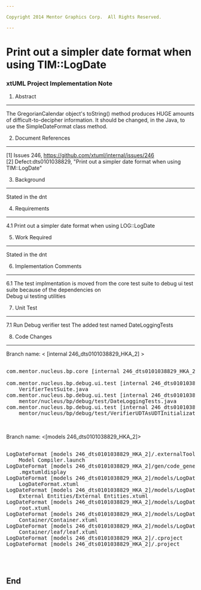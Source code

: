 ```yaml
---

Copyright 2014 Mentor Graphics Corp.  All Rights Reserved.

---
```


# Print out a simpler date format when using TIM::LogDate
### xtUML Project Implementation Note
 

1. Abstract
-----------
The GregorianCalendar object's toString() method produces HUGE amounts of 
difficult-to-decipher information. 
It should be changed, in the Java, to use the SimpleDateFormat class method.



2. Document References
----------------------
[1] Issues 246, https://github.com/xtuml/internal/issues/246  
[2] Defect:dts0101038829, "Print out a simpler date format when using TIM::LogDate"  



3. Background
-------------
 Stated in the dnt 

4. Requirements
---------------
4.1  Print out a simpler date format when using LOG::LogDate


5. Work Required
----------------
 Stated in the dnt 
 
 
6. Implementation Comments
--------------------------
6.1 The test implmentation is moved from the core test suite to debug ui test suite because of the dependencies on  
    Debug ui testing utilities
 
 
7. Unit Test
------------
7.1 Run Debug verifier test The added test named DateLoggingTests



8. Code Changes
---------------
Branch name: < [internal 246_dts0101038829_HKA_2] >

<pre>

com.mentor.nucleus.bp.core [internal 246_dts0101038829_HKA_2]/src/lib/LOG.java

com.mentor.nucleus.bp.debug.ui.test [internal 246_dts0101038829_HKA_2]/src/
    VerifierTestSuite.java
com.mentor.nucleus.bp.debug.ui.test [internal 246_dts0101038829_HKA_2]/src/com/
    mentor/nucleus/bp/debug/test/DateLoggingTests.java
com.mentor.nucleus.bp.debug.ui.test [internal 246_dts0101038829_HKA_2]/src/com/
    mentor/nucleus/bp/debug/test/VerifierUDTAsUDTInitializationTests.java


</pre>


Branch name: <[models 246_dts0101038829_HKA_2]>

<pre>

LogDateFormat [models 246_dts0101038829_HKA_2]/.externalToolBuilders/
    Model Compiler.launch
LogDateFormat [models 246_dts0101038829_HKA_2]/gen/code_generation/
    .mgxtumldisplay
LogDateFormat [models 246_dts0101038829_HKA_2]/models/LogDateFormat/
    LogDateFormat.xtuml
LogDateFormat [models 246_dts0101038829_HKA_2]/models/LogDateFormat/
    External Entities/External Entities.xtuml
LogDateFormat [models 246_dts0101038829_HKA_2]/models/LogDateFormat/root/
    root.xtuml
LogDateFormat [models 246_dts0101038829_HKA_2]/models/LogDateFormat/root/
    Container/Container.xtuml
LogDateFormat [models 246_dts0101038829_HKA_2]/models/LogDateFormat/root/
    Container/leaf/leaf.xtuml
LogDateFormat [models 246_dts0101038829_HKA_2]/.cproject
LogDateFormat [models 246_dts0101038829_HKA_2]/.project



</pre>


End
---

